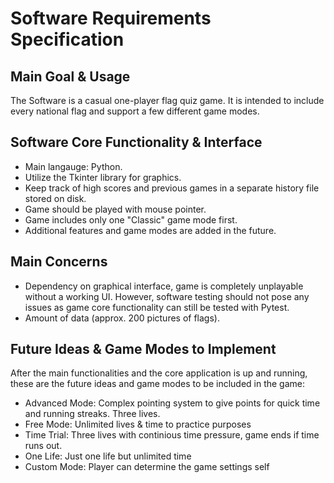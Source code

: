 # Software Requirements Specification

## Main Goal & Usage

The Software is a casual one-player flag quiz game. It is intended to include every national flag and support a few different game modes.

## Software Core Functionality & Interface

- Main langauge: Python.
- Utilize the Tkinter library for graphics.
- Keep track of high scores and previous games in a separate history file stored on disk.
- Game should be played with mouse pointer.
- Game includes only one "Classic" game mode first.
- Additional features and game modes are added in the future.

## Main Concerns

- Dependency on graphical interface, game is completely unplayable without a working UI. However, software testing should not pose any issues as game core functionality can still be tested with Pytest.
- Amount of data (approx. 200 pictures of flags).

## Future Ideas & Game Modes to Implement

After the main functionalities and the core application is up and running, these are the future ideas and game modes to be included in the game:

- Advanced Mode: Complex pointing system to give points for quick time and running streaks. Three lives.
- Free Mode: Unlimited lives & time to practice purposes
- Time Trial: Three lives with continious time pressure, game ends if time runs out.
- One Life: Just one life but unlimited time
- Custom Mode: Player can determine the game settings self
